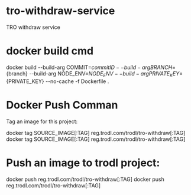 # tro-withdraw-service
TRO withdraw service

# docker build cmd
docker build --build-arg COMMIT=${commitID}  --build-arg BRANCH=${branch} --build-arg NODE_ENV=${NODE_ENV} --build-arg PRIVATE_KEY=${PRIVATE_KEY} --no-cache -f Dockerfile .


# Docker Push Comman

Tag an image for this project:

docker tag SOURCE_IMAGE[:TAG] reg.trodl.com/trodl/tro-withdraw[:TAG]
docker tag SOURCE_IMAGE[:TAG] reg.trodl.com/trodl/tro-withdraw[:TAG]

# Push an image to trodl project:

docker push reg.trodl.com/trodl/tro-withdraw[:TAG]
docker push reg.trodl.com/trodl/tro-withdraw[:TAG]

